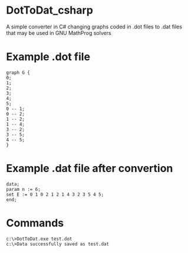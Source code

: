# DotToDat_csharp
A simple converter in C# changing graphs coded in .dot files to .dat files that may be used in GNU MathProg solvers

# Example .dot file

```
graph G {
0;
1;
2;
3;
4;
5;
0 -- 1;
0 -- 2;
1 -- 2;
1 -- 4;
3 -- 2;
3 -- 5;
4 -- 5;
}
```

# Example .dat file after convertion

```
data;
param n := 6;
set E := 0 1 0 2 1 2 1 4 3 2 3 5 4 5;
end;
```

# Commands 

```
c:\>DotToDat.exe test.dot
c:\>Data successfully saved as test.dat
```




